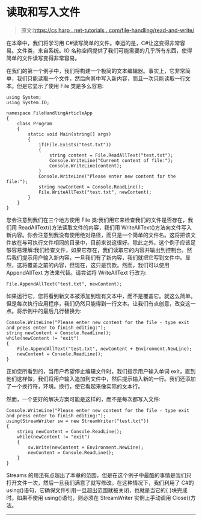 # 读取和写入文件

> 原文:[https://cs harp . net-tutorials . com/file-handling/read-and-write/](https://csharp.net-tutorials.com/file-handling/reading-and-writing/)

在本章中，我们将学习用 C#读写简单的文件。幸运的是，C#让这变得非常容易。文件类，来自系统。IO 名称空间提供了我们可能需要的几乎所有东西，使得简单的文件读写变得非常容易。

在我们的第一个例子中，我们将构建一个极简的文本编辑器。事实上，它非常简单，我们只能读取一个文件，然后向其中写入新内容，而且一次只能读取一行文本。但是它显示了使用 File 类是多么容易:

```
using System;
using System.IO;

namespace FileHandlingArticleApp
{
    class Program
    {
        static void Main(string[] args)
        {
            if(File.Exists("test.txt"))
            {
                string content = File.ReadAllText("test.txt");
                Console.WriteLine("Current content of file:");
                Console.WriteLine(content);
            }
            Console.WriteLine("Please enter new content for the file:");
            string newContent = Console.ReadLine();
            File.WriteAllText("test.txt", newContent);
        }
    }
}
```

您会注意到我们在三个地方使用 File 类:我们用它来检查我们的文件是否存在，我们用 ReadAllText()方法读取文件的内容，我们用 WriteAllText()方法向文件写入新内容。你会注意到我没有使用绝对路径，而只是一个简单的文件名。这将把该文件放在与可执行文件相同的目录中，目前来说这很好。除此之外，这个例子应该足够容易理解:我们检查文件，如果它存在，我们读取它的内容并输出到控制台。然后我们提示用户输入新内容，一旦我们有了新内容，我们就把它写到文件中。显然，这将覆盖之前的内容，但现在，这只是罚款。然而，我们可以使用 AppendAllText 方法来代替。请尝试将 WriteAllText 行改为:

```
File.AppendAllText("test.txt", newContent);
```

如果运行它，您将看到新文本被添加到现有文本中，而不是覆盖它。就这么简单。但是每次执行应用程序，我们仍然只能得到一行文本。让我们有点创意，改变这一点。将示例中的最后几行替换为:

<input type="hidden" name="IL_IN_ARTICLE">

```
Console.WriteLine("Please enter new content for the file - type exit and press enter to finish editing:");
string newContent = Console.ReadLine();
while(newContent != "exit")
{
    File.AppendAllText("test.txt", newContent + Environment.NewLine);
    newContent = Console.ReadLine();
}
```

正如您所看到的，当用户希望停止编辑文件时，我们指示用户输入单词 exit，直到他们这样做，我们将用户输入追加到文件中，然后提示输入新的一行。我们还添加了一个换行符，环境。换行，使它看起来像实际的文本行。

然而，一个更好的解决方案可能是这样的，而不是每次都写入文件:

```
Console.WriteLine("Please enter new content for the file - type exit and press enter to finish editing:");
using(StreamWriter sw = new StreamWriter("test.txt"))
{
    string newContent = Console.ReadLine();
    while(newContent != "exit")
    {
        sw.Write(newContent + Environment.NewLine);
        newContent = Console.ReadLine();
    }
}
```

Streams 的用法有点超出了本章的范围，但是在这个例子中最酷的事情是我们只打开文件一次，然后一旦我们满意了就写修改。在这种情况下，我们利用了 C#的 using()语句，它确保文件引用一旦超出范围就被关闭，也就是当它的{ }块完成时。如果不使用 using()语句，则必须在 StreamWriter 实例上手动调用 Close()方法。

* * *